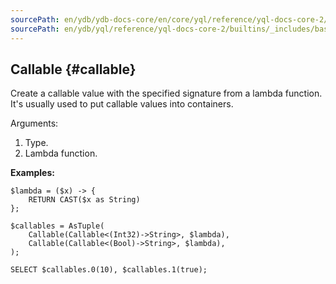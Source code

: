 ```yaml
---
sourcePath: en/ydb/ydb-docs-core/en/core/yql/reference/yql-docs-core-2/builtins/_includes/basic/callable.md
sourcePath: en/ydb/yql/reference/yql-docs-core-2/builtins/_includes/basic/callable.md
---
```


## Callable {#callable}

Create a callable value with the specified signature from a lambda function. It's usually used to put callable values into containers.

Arguments:

1. Type.
2. Lambda function.

**Examples:**
``` yql
$lambda = ($x) -> {
    RETURN CAST($x as String)
};

$callables = AsTuple(
    Callable(Callable<(Int32)->String>, $lambda),
    Callable(Callable<(Bool)->String>, $lambda),
);

SELECT $callables.0(10), $callables.1(true);
```
